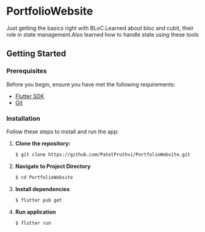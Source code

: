 # PortfolioWebsite

Just getting the basics right with BLoC.Learned about bloc and cubit, their role in state management.Also learned how to handle state using these tools

## Getting Started

### Prerequisites

Before you begin, ensure you have met the following requirements:

- [Flutter SDK](https://flutter.dev/docs/get-started/install)
- [Git](https://git-scm.com/downloads)

### Installation

Follow these steps to install and run the app:

1. **Clone the repository:**

   ```bash
   $ git clone https://github.com/PatelPruthvi/PortfolioWebsite.git

2. **Navigate to Project Directory**
   
   ```bash
   $ cd PortfolioWebsite
3. **Install dependencies**
   
   ```bash
   $ flutter pub get
4. **Run application**

   ```bash
   $ flutter run





